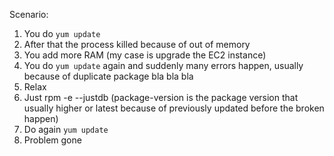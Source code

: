 Scenario:

1. You do `yum update`
2. After that the process killed because of out of memory
3. You add more RAM (my case is upgrade the EC2 instance)
4. You do `yum update` again and suddenly many errors happen, usually because of duplicate package bla bla bla
5. Relax
6. Just rpm -e --justdb <package-version> (package-version is the package version that usually higher or latest because of previously updated before the broken happen)
7. Do again `yum update`
8. Problem gone
